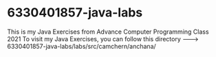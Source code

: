 # 6330401857-java-labs
This is my Java Exercises from Advance Computer Programming Class 2021
To visit my Java Exercises, you can follow  this directory ---> 6330401857-java-labs/labs/src/camchern/anchana/
